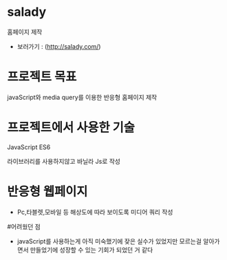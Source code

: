 # salady

<salady> 홈페이지 제작
* 보러가기 : (http://salady.com/)

# 프로젝트 목표

javaScript와 media query를 이용한 <salady> 반응형 홈페이지 제작

# 프로젝트에서 사용한 기술

JavaScript ES6

라이브러리를 사용하지않고 바닐라 Js로 작성

# 반응형 웹페이지

* Pc,타블렛,모바일 등 해상도에 따라 보이도록 미디어 쿼리 작성
  
#어려웠던 점
  
  * javaScript를 사용하는게 아직 미숙했기에 잦은 실수가 있었지만
  모르는걸 알아가면서 만들었기에 성장할 수 있는 기회가 되었던 거 같다

